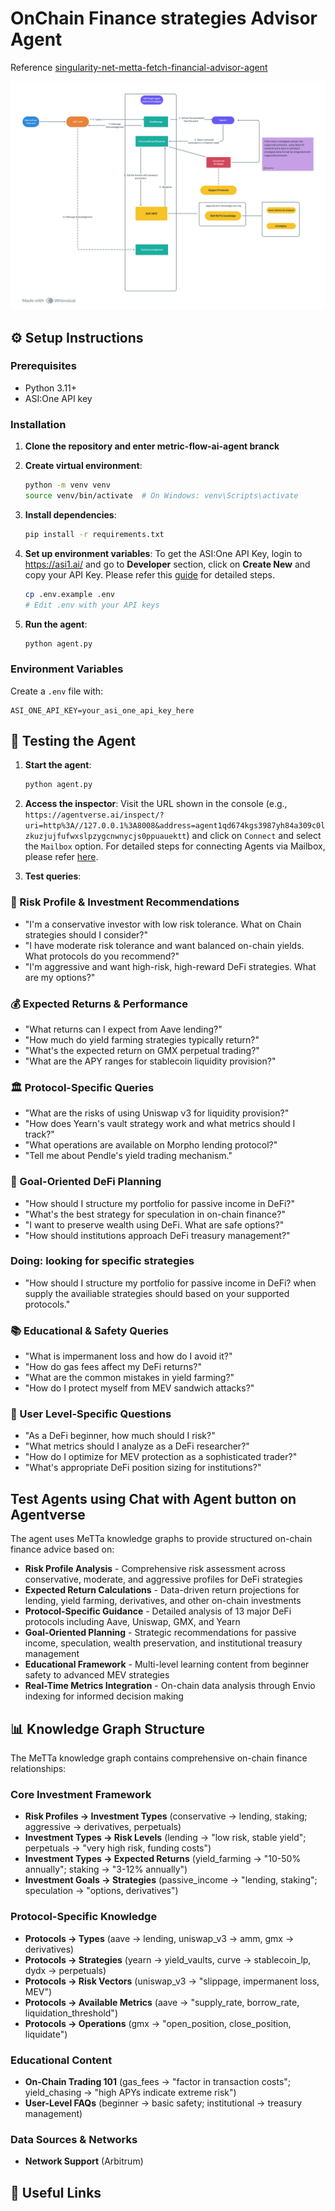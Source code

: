 # OnChain Finance strategies Advisor Agent

Reference [singularity-net-metta-fetch-financial-advisor-agent](https://github.com/fetchai/innovation-lab-examples/tree/main/web3/singularity-net-metta-fetch-financial-advisor-agent)

![AI_Agent_Architecture](AI_Agent_Architecture.png)

## ⚙️ Setup Instructions

### Prerequisites

- Python 3.11+
- ASI:One API key

### Installation

1. **Clone the repository and enter metric-flow-ai-agent branck**

2. **Create virtual environment**:

   ```bash
   python -m venv venv
   source venv/bin/activate  # On Windows: venv\Scripts\activate
   ```

3. **Install dependencies**:

   ```bash
   pip install -r requirements.txt
   ```

4. **Set up environment variables**:
   To get the ASI:One API Key, login to https://asi1.ai/ and go to **Developer** section, click on **Create New** and copy your API Key. Please refer this [guide](https://innovationlab.fetch.ai/resources/docs/asione/asi-one-quickstart#step-1-get-your-api-key) for detailed steps.

   ```bash
   cp .env.example .env
   # Edit .env with your API keys
   ```

5. **Run the agent**:
   ```bash
   python agent.py
   ```

### Environment Variables

Create a `.env` file with:

```env
ASI_ONE_API_KEY=your_asi_one_api_key_here
```

## 🧪 Testing the Agent

1. **Start the agent**:

   ```bash
   python agent.py
   ```

2. **Access the inspector**:
   Visit the URL shown in the console (e.g., `https://agentverse.ai/inspect/?uri=http%3A//127.0.0.1%3A8008&address=agent1qd674kgs3987yh84a309c0lzkuzjujfufwxslpzygcnwnycjs0ppuauektt`) and click on `Connect` and select the `Mailbox` option. For detailed steps for connecting Agents via Mailbox, please refer [here](https://innovationlab.fetch.ai/resources/docs/agent-creation/uagent-creation#mailbox-agents).

3. **Test queries**:

### 🎯 Risk Profile & Investment Recommendations

- "I'm a conservative investor with low risk tolerance. What on Chain strategies should I consider?"
- "I have moderate risk tolerance and want balanced on-chain yields. What protocols do you recommend?"
- "I'm aggressive and want high-risk, high-reward DeFi strategies. What are my options?"

### 💰 Expected Returns & Performance

- "What returns can I expect from Aave lending?"
- "How much do yield farming strategies typically return?"
- "What's the expected return on GMX perpetual trading?"
- "What are the APY ranges for stablecoin liquidity provision?"

### 🏛️ Protocol-Specific Queries

- "What are the risks of using Uniswap v3 for liquidity provision?"
- "How does Yearn's vault strategy work and what metrics should I track?"
- "What operations are available on Morpho lending protocol?"
- "Tell me about Pendle's yield trading mechanism."

### 🎯 Goal-Oriented DeFi Planning

- "How should I structure my portfolio for passive income in DeFi?"
- "What's the best strategy for speculation in on-chain finance?"
- "I want to preserve wealth using DeFi. What are safe options?"
- "How should institutions approach DeFi treasury management?"

### Doing: looking for specific strategies

- "How should I structure my portfolio for passive income in DeFi? when supply the availiable strategies should based on your supported protocols."

### 📚 Educational & Safety Queries

- "What is impermanent loss and how do I avoid it?"
- "How do gas fees affect my DeFi returns?"
- "What are the common mistakes in yield farming?"
- "How do I protect myself from MEV sandwich attacks?"

### 🔰 User Level-Specific Questions

- "As a DeFi beginner, how much should I risk?"
- "What metrics should I analyze as a DeFi researcher?"
- "How do I optimize for MEV protection as a sophisticated trader?"
- "What's appropriate DeFi position sizing for institutions?"

## Test Agents using Chat with Agent button on Agentverse

The agent uses MeTTa knowledge graphs to provide structured on-chain finance advice based on:

- **Risk Profile Analysis** - Comprehensive risk assessment across conservative, moderate, and aggressive profiles for DeFi strategies
- **Expected Return Calculations** - Data-driven return projections for lending, yield farming, derivatives, and other on-chain investments
- **Protocol-Specific Guidance** - Detailed analysis of 13 major DeFi protocols including Aave, Uniswap, GMX, and Yearn
- **Goal-Oriented Planning** - Strategic recommendations for passive income, speculation, wealth preservation, and institutional treasury management
- **Educational Framework** - Multi-level learning content from beginner safety to advanced MEV strategies
- **Real-Time Metrics Integration** - On-chain data analysis through Envio indexing for informed decision making

## 📊 Knowledge Graph Structure

The MeTTa knowledge graph contains comprehensive on-chain finance relationships:

### Core Investment Framework

- **Risk Profiles → Investment Types** (conservative → lending, staking; aggressive → derivatives, perpetuals)
- **Investment Types → Risk Levels** (lending → "low risk, stable yield"; perpetuals → "very high risk, funding costs")
- **Investment Types → Expected Returns** (yield_farming → "10-50% annually"; staking → "3-12% annually")
- **Investment Goals → Strategies** (passive_income → "lending, staking"; speculation → "options, derivatives")

### Protocol-Specific Knowledge

- **Protocols → Types** (aave → lending, uniswap_v3 → amm, gmx → derivatives)
- **Protocols → Strategies** (yearn → yield_vaults, curve → stablecoin_lp, dydx → perpetuals)
- **Protocols → Risk Vectors** (uniswap_v3 → "slippage, impermanent loss, MEV")
- **Protocols → Available Metrics** (aave → "supply_rate, borrow_rate, liquidation_threshold")
- **Protocols → Operations** (gmx → "open_position, close_position, liquidate")

### Educational Content

- **On-Chain Trading 101** (gas_fees → "factor in transaction costs"; yield_chasing → "high APYs indicate extreme risk")
- **User-Level FAQs** (beginner → basic safety; institutional → treasury management)

### Data Sources & Networks

- **Network Support** (Arbitrum)

## 🔗 Useful Links
